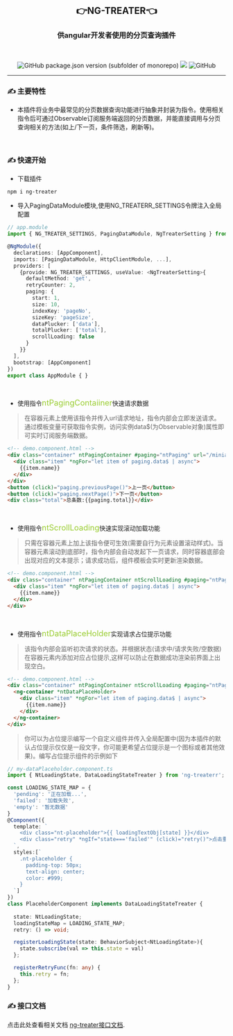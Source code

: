 ## <div align="center">👉NG-TREATER👈</div>
### <div align="center">供angular开发者使用的分页查询插件</div>

<br>

<div align="center">

![GitHub package.json version (subfolder of monorepo)](https://img.shields.io/github/package-json/v/velley/ng-treater?filename=projects%2Fng-treater%2Fpackage.json)
![](https://img.shields.io/badge/angular-v12.x-green.svg)
![GitHub](https://img.shields.io/github/license/velley/ng-treater)


</div>

----

### ✍ 主要特性
- 本插件将业务中最常见的分页数据查询功能进行抽象并封装为指令。使用相关指令后可通过Observable订阅服务端返回的分页数据，并能直接调用与分页查询相关的方法(如上/下一页，条件筛选，刷新等)。

<br>

### ✍ 快速开始
- 下载插件
```
npm i ng-treater
```
- 导入PagingDataModule模块,使用NG_TREATERR_SETTINGS令牌注入全局配置
```ts
// app.module
import { NG_TREATER_SETTINGS, PagingDataModule, NgTreaterSetting } from 'ng-treater';

@NgModule({
  declarations: [AppComponent],
  imports: [PagingDataModule, HttpClientModule, ...],
  providers: [
    {provide: NG_TREATER_SETTINGS, useValue: <NgTreaterSetting>{
      defaultMethod: 'get',
      retryCounter: 2,
      paging: {
        start: 1,
        size: 10,
        indexKey: 'pageNo',
        sizeKey: 'pageSize',
        dataPlucker: ['data'],
        totalPlucker: ['total'],
        scrollLoading: false
      }
    }}
  ],
  bootstrap: [AppComponent]
})
export class AppModule { }
```

<br>

- 使用指令<font color="yellowgreen" size="4">ntPagingContaiiner</font>快速请求数据
> 在容器元素上使用该指令并传入url请求地址，指令内部会立即发送请求。通过模板变量可获取指令实例，访问实例data$(为Observable对象)属性即可实时订阅服务端数据。
```html
<!-- demo.component.html -->
<div class="container" ntPagingContainer #paging="ntPaging" url="/miniapp/queryOrganization">  
  <div class="item" *ngFor="let item of paging.data$ | async">
    {{item.name}}
  </div>      
</div>
<button (click)="paging.previousPage()">上一页</button>
<button (click)="paging.nextPage()">下一页</button>
<div class="total">总条数:{{paging.total}}</div>
```


<br>

- 使用指令<font color="yellowgreen" size="4">ntScrollLoading</font>快速实现滚动加载功能
> 只需在容器元素上加上该指令便可生效(需要自行为元素设置滚动样式)。当容器元素滚动到底部时，指令内部会自动发起下一页请求，同时容器底部会出现对应的文本提示；请求成功后，组件模板会实时更新渲染数据。
```html
<!-- demo.component.html -->
<div class="container" ntPagingContainer ntScrollLoading #paging="ntPaging" url="/miniapp/queryOrganization">  
  <div class="item" *ngFor="let item of paging.data$ | async">
    {{item.name}}
  </div>      
</div>
```

<br>

- 使用指令<font color="yellowgreen" size="4">ntDataPlaceHolder</font>实现请求占位提示功能
> 该指令内部会监听初次请求的状态。并根据状态(请求中/请求失败/空数据)在容器元素内添加对应占位提示,这样可以防止在数据成功渲染前界面上出现空白。
```html
<!-- demo.component.html -->
<div class="container" ntPagingContainer ntScrollLoading #paging="ntPaging" url="/miniapp/queryOrganization">  
  <ng-container *ntDataPlaceHolder>
    <div class="item" *ngFor="let item of paging.data$ | async">
      {{item.name}}
    </div>
  </ng-container>     
</div>
```

> 你可以为占位提示编写一个自定义组件并传入全局配置中(因为本插件的默认占位提示仅仅是一段文字，你可能更希望占位提示是一个图标或者其他效果)。编写占位提示组件的示例如下
```ts
// my-dataPlaceholder.component.ts
import { NtLoadingState, DataLoadingStateTreater } from 'ng-treaterr';

const LOADING_STATE_MAP = {
  'pending': '正在加载...',
  'failed': '加载失败',
  'empty': '暂无数据'
}
@Component({
  template: `    
    <div class="nt-placeholder">{{ loadingTextObj[state] }}</div>   
    <div class="retry" *ngIf="state==='failed'" (click)="retry()">点击重试</div> 
  `,
  styles:[`
    .nt-placeholder {
      padding-top: 50px;
      text-align: center;
      color: #999;
    }
  `]
})
class PlaceholderComponent implements DataLoadingStateTreater {
  
  state: NtLoadingState;
  loadingStateMap = LOADING_STATE_MAP;
  retry: () => void;

  registerLoadingState(state: BehaviorSubject<NtLoadingState>){
    state.subscribe(val => this.state = val)
  };

  registerRetryFunc(fn: any) {
    this.retry = fn;
  };
}
```

### ✍ 接口文档
点击此处查看相关文档 [ng-treater接口文档](./projects/ng-treater/README.md).
